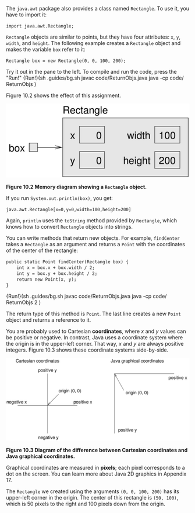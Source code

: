 The `java.awt` package also provides a class named `Rectangle`. To use it, you have to import it:

```code
import java.awt.Rectangle;
```

`Rectangle` objects are similar to points, but they have four attributes: `x`, `y`, `width`, and `height`. The following example creates a `Rectangle` object and makes the variable `box` refer to it:

```code
Rectangle box = new Rectangle(0, 0, 100, 200);
```
Try it out in the pane to the left. To compile and run the code, press the "Run!"
{Run!}(sh .guides/bg.sh javac code/ReturnObjs.java java -cp code/ ReturnObjs )


Figure 10.2 shows the effect of this assignment.

![Figure 10.2 Memory diagram showing a `Rectangle` object.](figs/rectangle.jpg)

**Figure 10.2 Memory diagram showing a `Rectangle` object.**

If you run `System.out.println(box)`, you get:

```code
java.awt.Rectangle[x=0,y=0,width=100,height=200]
```

Again, `println` uses the `toString` method provided by `Rectangle`, which knows how to convert `Rectangle` objects into strings.


You can write methods that return new objects. For example, `findCenter` takes a `Rectangle` as an argument and returns a `Point` with the coordinates of the center of the rectangle:

```code
public static Point findCenter(Rectangle box) {
    int x = box.x + box.width / 2;
    int y = box.y + box.height / 2;
    return new Point(x, y);
}
```
{Run!}(sh .guides/bg.sh javac code/ReturnObjs.java java -cp code/ ReturnObjs 2 )


The return type of this method is `Point`. The last line creates a new `Point` object and returns a reference to it.


You are probably used to Cartesian **coordinates**, where $x$ and $y$ values can be positive or negative. In contrast, Java uses a coordinate system where the origin is in the upper-left corner. That way, $x$ and $y$ are always positive integers. Figure 10.3 shows these coordinate systems side-by-side.

![Figure 10.3 Diagram of the difference between Cartesian coordinates and Java graphical coordinates.](figs/coordinates.jpg)

**Figure 10.3 Diagram of the difference between Cartesian coordinates and Java graphical coordinates.**


Graphical coordinates are measured in **pixels**; each pixel corresponds to a dot on the screen. You can learn more about Java 2D graphics in Appendix 17.

The `Rectangle` we created using the arguments `(0, 0, 100, 200)` has its upper-left corner in the origin. The center of this rectangle is `(50, 100)`, which is 50 pixels to the right and 100 pixels down from the origin.